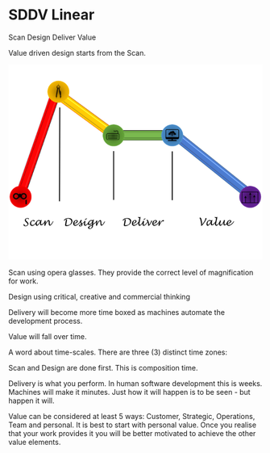 # SDDV Linear

Scan Design Deliver Value

Value driven design starts from the Scan. 

![alt text](./assets/sddv-pretty.png "SDDV Linear")

Scan using opera glasses. They provide the correct level of magnification for work.

Design using critical, creative and commercial thinking

Delivery will become more time boxed as machines automate the development process.

Value will fall over time.

A word about time-scales. There are three (3) distinct time zones:

Scan and Design are done first. This is composition time.

Delivery is what you perform. In human software development this is weeks. Machines will make it minutes. Just how it will happen is to be seen - but happen it will.

Value can be considered at least 5 ways: Customer, Strategic, Operations, Team and personal. It is best to start with personal value. Once you realise that your work provides it you will be better motivated to achieve the other value elements.